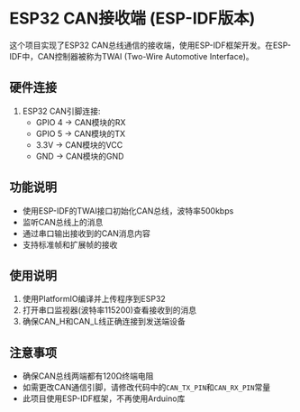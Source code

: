 # ESP32 CAN接收端 (ESP-IDF版本)

这个项目实现了ESP32 CAN总线通信的接收端，使用ESP-IDF框架开发。在ESP-IDF中，CAN控制器被称为TWAI (Two-Wire Automotive Interface)。

## 硬件连接

1. ESP32 CAN引脚连接:
   - GPIO 4 -> CAN模块的RX
   - GPIO 5 -> CAN模块的TX
   - 3.3V -> CAN模块的VCC
   - GND -> CAN模块的GND

## 功能说明

- 使用ESP-IDF的TWAI接口初始化CAN总线，波特率500kbps
- 监听CAN总线上的消息
- 通过串口输出接收到的CAN消息内容
- 支持标准帧和扩展帧的接收

## 使用说明

1. 使用PlatformIO编译并上传程序到ESP32
2. 打开串口监视器(波特率115200)查看接收到的消息
3. 确保CAN_H和CAN_L线正确连接到发送端设备

## 注意事项

- 确保CAN总线两端都有120Ω终端电阻
- 如需更改CAN通信引脚，请修改代码中的`CAN_TX_PIN`和`CAN_RX_PIN`常量
- 此项目使用ESP-IDF框架，不再使用Arduino库 